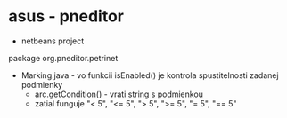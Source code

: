 # asus - pneditor

- netbeans project

package org.pneditor.petrinet
- Marking.java - vo funkcii isEnabled() je kontrola spustitelnosti zadanej podmienky
  - arc.getCondition() - vrati string s podmienkou
  - zatial funguje "< 5", "<= 5", "> 5", ">= 5", "= 5", "== 5"
